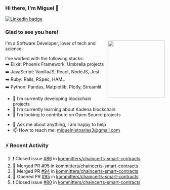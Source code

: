 ### Hi there, I'm Miguel 👋

<a href="https://linkedin.com/in/miguelnietoa/" target="_blank" rel="noopener noreferrer">
  <img src="https://img.shields.io/badge/-LinkedIn-0e76a8?style=flat-square&logo=Linkedin&logoColor=white" alt="Linkedin badge">
</a>
<!-- [![Website Badge](https://img.shields.io/badge/Website-3b5998?style=flat-square&logo=google-chrome&logoColor=white)](#notavailablenow#) 

<img src="https://i.imgur.com/tbrLrt5.gif" width=400 alt="Coding GIF" align="right"/>
-->


### Glad to see you here!
<a href="https://github.com/miguelnietoa"><img src="https://github-readme-stats-git-masterrstaa-rickstaa.vercel.app/api?username=miguelnietoa&show_icons=true&hide_border=true&count_private=true&include_all_commits=true&theme=tokyonight" height="180em" align="right"/></a>
I'm a Software Developer, lover of tech and science. 

I've worked with the following stacks:\
➡️ Elixir: Phoenix Framework, Umbrella projects\
➡️ JavaScript: VanillaJS, React, NodeJS, Jest\
➡️ Ruby: Rails, RSpec, HAML\
➡️ Python: Pandas, Matplotlib, Plotly, Streamlit

- 🔭 I’m currently developing blockchain projects
- 🌱 I’m currently learning about Kadena blockchain
- 👯 I’m looking to contribute on Open Source projects
<!-- 
- 😄 I just finished a Machine Learning course! 
- 🤔 I’m looking for help with ...
-->
- 💬 Ask me about anything, I am happy to help
- 📫 How to reach me: miguelnietoarias3@gmail.com


### ⚡ Recent Activity

<!--START_SECTION:activity-->
1. ❗️ Closed issue [#86](https://github.com/kommitters/chaincerts-smart-contracts/issues/86) in [kommitters/chaincerts-smart-contracts](https://github.com/kommitters/chaincerts-smart-contracts)
2. 🎉 Merged PR [#95](https://github.com/kommitters/chaincerts-smart-contracts/pull/95) in [kommitters/chaincerts-smart-contracts](https://github.com/kommitters/chaincerts-smart-contracts)
3. 🎉 Merged PR [#94](https://github.com/kommitters/chaincerts-smart-contracts/pull/94) in [kommitters/chaincerts-smart-contracts](https://github.com/kommitters/chaincerts-smart-contracts)
4. 💪 Opened PR [#95](https://github.com/kommitters/chaincerts-smart-contracts/pull/95) in [kommitters/chaincerts-smart-contracts](https://github.com/kommitters/chaincerts-smart-contracts)
5. ❗️ Closed issue [#80](https://github.com/kommitters/chaincerts-smart-contracts/issues/80) in [kommitters/chaincerts-smart-contracts](https://github.com/kommitters/chaincerts-smart-contracts)
<!--END_SECTION:activity-->
